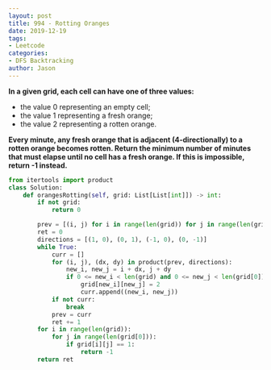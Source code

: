 ```yaml
---
layout: post
title: 994 - Rotting Oranges
date: 2019-12-19
tags:
- Leetcode
categories:
- DFS Backtracking
author: Jason
---
```

**In a given grid, each cell can have one of three values:**

* the value 0 representing an empty cell;
* the value 1 representing a fresh orange;
* the value 2 representing a rotten orange.

**Every minute, any fresh orange that is adjacent (4-directionally) to a rotten orange becomes rotten. Return the minimum number of minutes that must elapse until no cell has a fresh orange.  If this is impossible, return -1 instead.**

```python
from itertools import product
class Solution:
    def orangesRotting(self, grid: List[List[int]]) -> int:
        if not grid:
            return 0

        prev = [(i, j) for i in range(len(grid)) for j in range(len(grid[0])) if grid[i][j] == 2]
        ret = 0
        directions = [(1, 0), (0, 1), (-1, 0), (0, -1)]
        while True:
            curr = []
            for (i, j), (dx, dy) in product(prev, directions):
                new_i, new_j = i + dx, j + dy
                if 0 <= new_i < len(grid) and 0 <= new_j < len(grid[0]) and grid[new_i][new_j] == 1:
                    grid[new_i][new_j] = 2
                    curr.append((new_i, new_j))
            if not curr:
                break
            prev = curr
            ret += 1
        for i in range(len(grid)):
            for j in range(len(grid[0])):
                if grid[i][j] == 1:
                    return -1
        return ret
```
